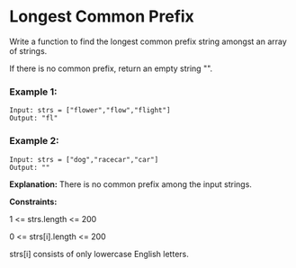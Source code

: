 # Longest Common Prefix

Write a function to find the longest common prefix string amongst an array of strings.

If there is no common prefix, return an empty string "".

 

### Example 1:
```
Input: strs = ["flower","flow","flight"]
Output: "fl"
```

### Example 2:
```
Input: strs = ["dog","racecar","car"]
Output: ""
```
**Explanation:** There is no common prefix among the input strings.
 

**Constraints:**

1 <= strs.length <= 200

0 <= strs[i].length <= 200

strs[i] consists of only lowercase English letters.
